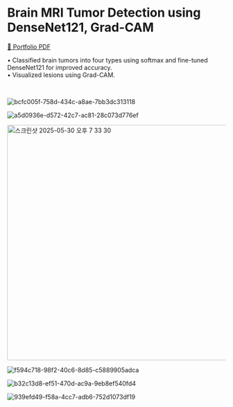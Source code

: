 # Brain MRI Tumor Detection using DenseNet121, Grad-CAM

[📄 Portfolio PDF](./Portfolio_BrainMRITumor.pdf) 
<br> 

• Classified brain tumors into four types using softmax and fine-tuned DenseNet121 for improved
accuracy. <br>
• Visualized lesions using Grad-CAM.

<br> 


![bcfc005f-758d-434c-a8ae-7bb3dc313118](https://github.com/user-attachments/assets/beee47fd-7ef7-47a5-9872-9293b3948b8b)

![a5d0936e-d572-42c7-ac81-28c073d776ef](https://github.com/user-attachments/assets/ee1de844-efed-4e68-9882-962d2d5191c6)

<img width="543" alt="스크린샷 2025-05-30 오후 7 33 30" src="https://github.com/user-attachments/assets/36ca750c-313b-4d9f-a13a-fc3fc7e371ad" />

![f594c718-98f2-40c6-8d85-c5889905adca](https://github.com/user-attachments/assets/8566d14a-364c-496c-b458-6e4870c3faf8)

![b32c13d8-ef51-470d-ac9a-9eb8ef540fd4](https://github.com/user-attachments/assets/96e1cc41-5108-4c79-a937-dec0c1841b6e)

![939efd49-f58a-4cc7-adb6-752d1073df19](https://github.com/user-attachments/assets/72ac1e81-28a3-430d-8f32-ccc1a2165397)
